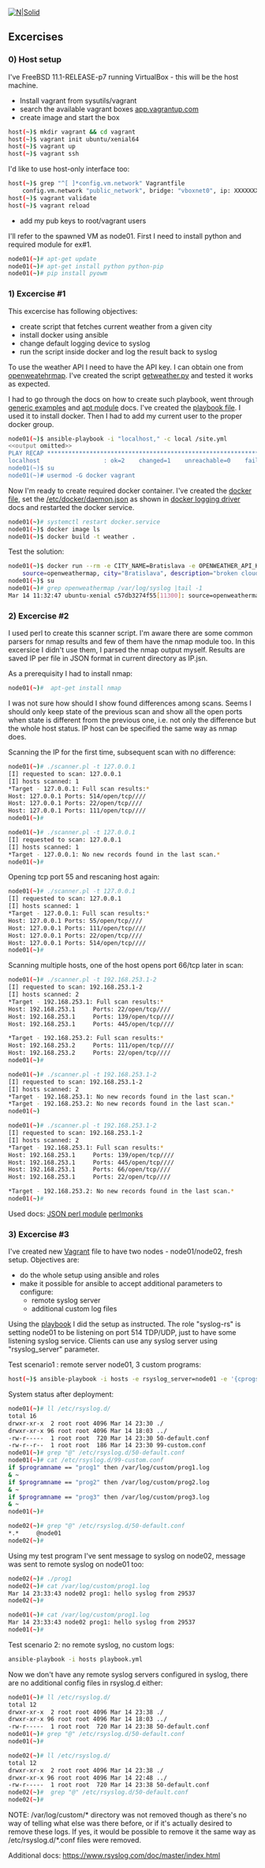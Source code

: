 [![N|Solid](https://cldup.com/dTxpPi9lDf.thumb.png)](https://nodesource.com/products/nsolid)
## Excercises
### 0) Host setup

I've FreeBSD 11.1-RELEASE-p7 running VirtualBox - this will be the host machine. 
  - Install vagrant from sysutils/vagrant
  - search the available vagrant boxes [app.vagrantup.com][vg1] 
  - create image and start the box
```sh
host(~)$ mkdir vagrant && cd vagrant
host(~)$ vagrant init ubuntu/xenial64
host(~)$ vagrant up
host(~)$ vagrant ssh
````
I'd like to use host-only interface too:
```sh
host(~)$ grep "^[ ]*config.vm.network" Vagrantfile
    config.vm.network "public_network", bridge: "vboxnet0", ip: XXXXXXXX
host(~)$ vagrant validate
host(~)$ vagrant reload
```
  - add my pub keys to root/vagrant users

I'll refer to the spawned VM as node01. First I need to install python and required module for ex#1. 
```sh
node01(~)# apt-get update
node01(~)# apt-get install python python-pip
node01(~)# pip install pyowm
```

### 1) Excercise #1
This excercise has following objectives:
- create script that fetches current weather from a given city
- install docker using ansible
- change default logging device to syslog
- run the script inside docker and log the result back to syslog

To use the weather API I need to have the API key. I can obtain one from [openweatehrmap][ow1]. I've created the script [getweather.py][gwpy] and tested it works as expected. 

I had to go through the docs on how to create such playbook, went through [generic examples][pb1] and [apt module][pb2] docs. I've created the [playbook file][pb3]. I used it to install docker. Then I had to add my current user to the proper docker group. 
```sh
node01(~)$ ansible-playbook -i "localhost," -c local /site.yml
<<output omitted>>
PLAY RECAP *********************************************************************
localhost                  : ok=2    changed=1    unreachable=0    failed=0
node01(~)$ su
node01(~)# usermod -G docker vagrant
```
Now I'm ready to create required docker container. I've created the [docker file][df1], set the [/etc/docker/daemon.json][df2] as shown in [docker logging driver][dl1] docs and restarted the docker service. 

```sh
node01(~)# systemctl restart docker.service
node01(~)$ docker image ls
node01(~)$ docker build -t weather .
```
Test the solution:
```sh
node01(~)$ docker run --rm -e CITY_NAME=Bratislava -e OPENWEATHER_API_KEY=xxxxxxxxx weather
    source=openweathermap, city="Bratislava", description="broken clouds", temp=8.88, humidity=57
node01(~)$ su
node01(~)# grep openweathermap /var/log/syslog |tail -1
Mar 14 11:32:47 ubuntu-xenial c57db3274f55[11300]: source=openweathermap, city="Bratislava", description="broken clouds", temp=8.88, humidity=57
```
### 2) Excercise #2
I used perl to create this scanner script. I'm aware there are some common parsers for nmap results and few of them have the nmap module too. In this excersice I didn't use them, I parsed the nmap output myself. Results are saved IP per file in JSON format in current directory as IP.jsn. 

As a prerequisity I had to install nmap:
```sh
node01(~)#  apt-get install nmap
```

I was not sure how should I show found differences among scans. Seems I should only keep state of the previous scan and show all the open ports when state is different from the previous one, i.e. not only the difference but the whole host status.
IP host can be specified the same way as nmap does.

Scanning the IP for the first time, subsequent scan with no difference:
```sh
node01(~)# ./scanner.pl -t 127.0.0.1
[I] requested to scan: 127.0.0.1
[I] hosts scanned: 1
*Target - 127.0.0.1: Full scan results:*
Host: 127.0.0.1 Ports: 514/open/tcp////
Host: 127.0.0.1 Ports: 22/open/tcp////
Host: 127.0.0.1 Ports: 111/open/tcp////
node01(~)#

node01(~)# ./scanner.pl -t 127.0.0.1
[I] requested to scan: 127.0.0.1
[I] hosts scanned: 1
*Target - 127.0.0.1: No new records found in the last scan.*
node01(~)#
```
Opening tcp port 55 and rescaning host again:
```sh
node01(~)# ./scanner.pl -t 127.0.0.1
[I] requested to scan: 127.0.0.1
[I] hosts scanned: 1
*Target - 127.0.0.1: Full scan results:*
Host: 127.0.0.1 Ports: 55/open/tcp////
Host: 127.0.0.1 Ports: 111/open/tcp////
Host: 127.0.0.1 Ports: 22/open/tcp////
Host: 127.0.0.1 Ports: 514/open/tcp////
node01(~)#
```

Scanning multiple hosts, one of the host opens port 66/tcp later in scan:
```sh
node01(~)# ./scanner.pl -t 192.168.253.1-2
[I] requested to scan: 192.168.253.1-2
[I] hosts scanned: 2
*Target - 192.168.253.1: Full scan results:*
Host: 192.168.253.1     Ports: 22/open/tcp////
Host: 192.168.253.1     Ports: 139/open/tcp////
Host: 192.168.253.1     Ports: 445/open/tcp////

*Target - 192.168.253.2: Full scan results:*
Host: 192.168.253.2     Ports: 111/open/tcp////
Host: 192.168.253.2     Ports: 22/open/tcp////
node01(~)#

node01(~)# ./scanner.pl -t 192.168.253.1-2
[I] requested to scan: 192.168.253.1-2
[I] hosts scanned: 2
*Target - 192.168.253.1: No new records found in the last scan.*
*Target - 192.168.253.2: No new records found in the last scan.*
node01(~)

node01(~)# ./scanner.pl -t 192.168.253.1-2
[I] requested to scan: 192.168.253.1-2
[I] hosts scanned: 2
*Target - 192.168.253.1: Full scan results:*
Host: 192.168.253.1     Ports: 139/open/tcp////
Host: 192.168.253.1     Ports: 445/open/tcp////
Host: 192.168.253.1     Ports: 66/open/tcp////
Host: 192.168.253.1     Ports: 22/open/tcp////

*Target - 192.168.253.2: No new records found in the last scan.*
node01(~)#
```

Used docs: 
[JSON perl module][pl1]
[perlmonks][pl2]

### 3) Excercise #3
I've created new [Vagrant][vf1] file to have two nodes - node01/node02, fresh setup. Objectives are:
- do the whole setup using ansible and roles
- make it possible for ansible to accept additional parameters to configure:
    - remote syslog server
    - additional custom log files

Using the [playbook][pb4] I did the setup as instructed. The role "syslog-rs" is setting node01 to be listening on port 514 TDP/UDP, just to have some listening syslog service. Clients can use any syslog server using "rsyslog_server" parameter. 

Test scenario1 : remote server node01, 3 custom programs:
```sh
host(~)$ ansible-playbook -i hosts -e rsyslog_server=node01 -e '{cprogs:[prog1,prog2,prog3]}' playbook.yml
```
System status after deployment: 
```sh
node01(~)# ll /etc/rsyslog.d/
total 16
drwxr-xr-x  2 root root 4096 Mar 14 23:30 ./
drwxr-xr-x 96 root root 4096 Mar 14 18:03 ../
-rw-r-----  1 root root  720 Mar 14 23:30 50-default.conf
-rw-r--r--  1 root root  186 Mar 14 23:30 99-custom.conf
node01(~)# grep "@" /etc/rsyslog.d/50-default.conf
node01(~)# cat /etc/rsyslog.d/99-custom.conf
if $programname == "prog1" then /var/log/custom/prog1.log
& ~
if $programname == "prog2" then /var/log/custom/prog2.log
& ~
if $programname == "prog3" then /var/log/custom/prog3.log
& ~
node01(~)#

node02(~)# grep "@" /etc/rsyslog.d/50-default.conf
*.*     @node01
node02(~)#
```
Using my test program I've sent message to syslog on node02, message was sent to remote syslog on node01 too:
```sh
node02(~)# ./prog1
node02(~)# cat /var/log/custom/prog1.log
Mar 14 23:33:43 node02 prog1: hello syslog from 29537
node02(~)#

node01(~)# cat /var/log/custom/prog1.log
Mar 14 23:33:43 node02 prog1: hello syslog from 29537
node01(~)#
```

Test scenario 2: no remote syslog, no custom logs:
```sh
ansible-playbook -i hosts playbook.yml
```

Now we don't have any remote syslog servers configured in syslog, there are no additional config files in rsyslog.d either:
```sh
node01(~)# ll /etc/rsyslog.d/
total 12
drwxr-xr-x  2 root root 4096 Mar 14 23:38 ./
drwxr-xr-x 96 root root 4096 Mar 14 18:03 ../
-rw-r-----  1 root root  720 Mar 14 23:38 50-default.conf
node01(~)# grep "@" /etc/rsyslog.d/50-default.conf
node01(~)#

node02(~)# ll /etc/rsyslog.d/
total 12
drwxr-xr-x  2 root root 4096 Mar 14 23:38 ./
drwxr-xr-x 96 root root 4096 Mar 14 22:48 ../
-rw-r-----  1 root root  720 Mar 14 23:38 50-default.conf
node02(~)#  grep "@" /etc/rsyslog.d/50-default.conf
node02(~)#
```

NOTE: /var/log/custom/* directory was not removed though as there's no way of telling what else was there before, or if it's actually desired to remove these logs. If yes, it would be possible to remove it the same way as /etc/rsyslog.d/*.conf files were removed. 

Additional docs: https://www.rsyslog.com/doc/master/index.html

[vg1]: https://app.vagrantup.com/boxes/search?provider=virtualbox
[ow1]: http://openweathermap.org/appid
[gwpy]:https://github.com/martin-0/pnet/blob/master/exercise1/getweather.py
[pb1]: http://docs.ansible.com/ansible/latest/playbooks_intro.html#playbook-language-example
[pb2]: http://docs.ansible.com/ansible/latest/apt_module.html
[pb3]: https://github.com/martin-0/pnet/blob/master/exercise1/site.yml
[df1]: https://github.com/martin-0/pnet/blob/master/exercise1/Dockerfile
[df2]: https://github.com/martin-0/pnet/blob/master/exercise1/daemon.json
[dl1]: https://docs.docker.com/config/containers/logging/configure/#configure-the-default-logging-driver
[vf1]: https://github.com/martin-0/pnet/blob/master/exercise3/Vagrantfile
[pb4]: https://github.com/martin-0/pnet/blob/master/exercise3/playbook.yml
[rs0]: https://www.rsyslog.com/doc/master/index.html
[pl1]: http://search.cpan.org/~mlehmann/JSON-XS-3.02/XS.pm
[pl2]: http://www.perlmonks.org/?node_id=1130703


